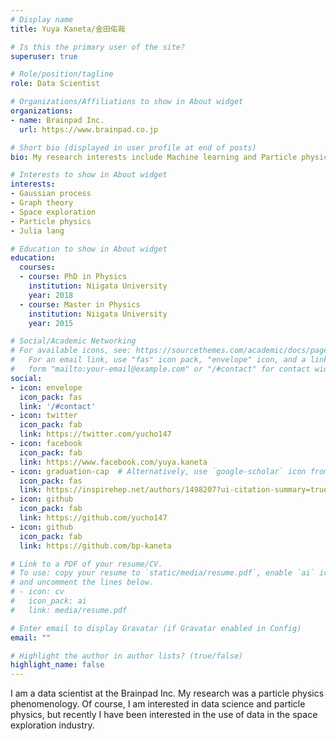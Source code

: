 ```yaml
---
# Display name
title: Yuya Kaneta/金田佑哉

# Is this the primary user of the site?
superuser: true

# Role/position/tagline
role: Data Scientist

# Organizations/Affiliations to show in About widget
organizations:
- name: Brainpad Inc.
  url: https://www.brainpad.co.jp

# Short bio (displayed in user profile at end of posts)
bio: My research interests include Machine learning and Particle physics.

# Interests to show in About widget
interests:
- Gaussian process
- Graph theory
- Space exploration
- Particle physics
- Julia lang

# Education to show in About widget
education:
  courses:
  - course: PhD in Physics
    institution: Niigata University
    year: 2018
  - course: Master in Physics
    institution: Niigata University
    year: 2015

# Social/Academic Networking
# For available icons, see: https://sourcethemes.com/academic/docs/page-builder/#icons
#   For an email link, use "fas" icon pack, "envelope" icon, and a link in the
#   form "mailto:your-email@example.com" or "/#contact" for contact widget.
social:
- icon: envelope
  icon_pack: fas
  link: '/#contact'
- icon: twitter
  icon_pack: fab
  link: https://twitter.com/yucho147
- icon: facebook
  icon_pack: fab
  link: https://www.facebook.com/yuya.kaneta
- icon: graduation-cap  # Alternatively, use `google-scholar` icon from `ai` icon pack
  icon_pack: fas
  link: https://inspirehep.net/authors/1498207?ui-citation-summary=true
- icon: github
  icon_pack: fab
  link: https://github.com/yucho147
- icon: github
  icon_pack: fab
  link: https://github.com/bp-kaneta

# Link to a PDF of your resume/CV.
# To use: copy your resume to `static/media/resume.pdf`, enable `ai` icons in `params.toml`, 
# and uncomment the lines below.
# - icon: cv
#   icon_pack: ai
#   link: media/resume.pdf

# Enter email to display Gravatar (if Gravatar enabled in Config)
email: ""

# Highlight the author in author lists? (true/false)
highlight_name: false
---
```


I am a data scientist at the Brainpad Inc. My research was a particle physics phenomenology. Of course, I am interested in data science and particle physics, but recently I have been interested in the use of data in the space exploration industry.
